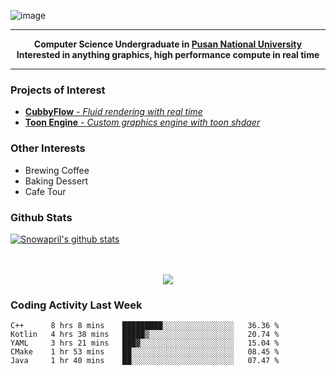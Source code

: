 ![image](https://user-images.githubusercontent.com/24654975/122706556-2ce28400-d293-11eb-86ee-22b9ba640f2b.png)


---

<p align="center">
  <strong>
    Computer Science Undergraduate in <a href="https://pusan.ac.kr/">Pusan National University</a>
    <br>
    Interested in anything graphics, high performance compute in real time
  </strong>
</p>

---

### Projects of Interest

* [**CubbyFlow** - *Fluid rendering with real time*](https://github.com/utilforever/CubbyFlow)
* [**Toon Engine** - *Custom graphics engine with toon shdaer*](https://github.com/Snowapril/ToonEngine)

### Other Interests

* Brewing Coffee
* Baking Dessert 
* Cafe Tour

### Github Stats
 
[![Snowapril's github stats](https://github-readme-stats.vercel.app/api?username=Snowapril&hide_title=true&hide_border=true&show_icons=true&include_all_commits=true&count_private=true)](https://github.com/Snowapril)

<p align="center">
    <br><br>
    <a href="https://snowapril.github.io"><img src="https://img.shields.io/badge/website-snowapril.github.io-red?style=for-the-badge"></a>
</p>

### Coding Activity Last Week

<!--START_SECTION:waka-->
```text
C++      8 hrs 8 mins    █████████░░░░░░░░░░░░░░░░   36.36 % 
Kotlin   4 hrs 38 mins   █████▒░░░░░░░░░░░░░░░░░░░   20.74 % 
YAML     3 hrs 21 mins   ███▓░░░░░░░░░░░░░░░░░░░░░   15.04 % 
CMake    1 hr 53 mins    ██░░░░░░░░░░░░░░░░░░░░░░░   08.45 % 
Java     1 hr 40 mins    ██░░░░░░░░░░░░░░░░░░░░░░░   07.47 % 
```
<!--END_SECTION:waka-->

